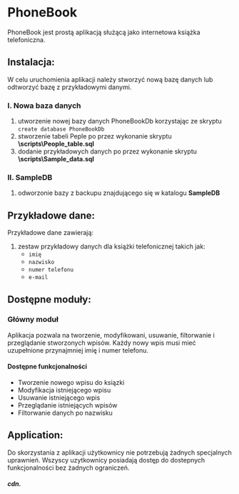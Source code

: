 # PhoneBook

PhoneBook jest prostą aplikacją służącą jako internetowa książka telefoniczna.

## Instalacja:

W celu uruchomienia aplikacji należy stworzyć nową bazę danych lub odtworzyć bazę z przykładowymi danymi.

### I. Nowa baza danych 

1. utworzenie nowej bazy danych PhoneBookDb korzystając ze skryptu ```create database PhoneBookDb```
1. stworzenie tabeli Peple po przez wykonanie skryptu **\scripts\People_table.sql** 
1. dodanie przykładowych danych po przez wykonanie skryptu **\scripts\Sample_data.sql** 

### II. SampleDB

1. odworzonie bazy z backupu znajdującego się w katalogu **SampleDB**

## Przykładowe dane:

Przykładowe dane zawierają:
1. zestaw przykładowy danych dla książki telefonicznej takich jak:
    * `imię`
    * `nazwisko`
    * `numer telefonu`
    * `e-mail`
    
## Dostępne moduły:

### Główny moduł

Aplikacja pozwala na tworzenie, modyfikowani, usuwanie, filtorwanie i przeglądanie stworzonych wpisów. Każdy nowy wpis musi mieć uzupełnione przynajmniej imię i numer telefonu.

#### Dostępne funkcjonalności
* Tworzenie nowego wpisu do ksiązki
* Modyfikacja istniejącego wpisu
* Usuwanie istniejącego wpis
* Przeglądanie istniejących wpisów
* Filtorwanie danych po nazwisku

## Application:

Do skorzystania z aplikacji użytkownicy nie potrzebują żadnych specjalnych uprawnień. Wszyscy uzytkownicy posiadają dostęp do dostepnych funkcjonalności bez żadnych ograniczeń. 

##### cdn.